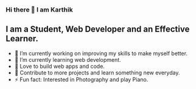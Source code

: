 ### Hi there 👋 I am Karthik

## I am a Student, Web Developer and an Effective Learner.

- 🔭 I’m currently working on improving my skills to make myself better.
- 🌱 I’m currently learning web development.
- 💖 Love to build web apps and code. 
- 🥅 Contribute to more projects and learn something new everyday.
- ⚡ Fun fact: Interested in Photography and play Piano.

<!--
**karthiksbh/karthiksbh** is a ✨ _special_ ✨ repository because its `README.md` (this file) appears on your GitHub profile.

Here are some ideas to get you started:

- 🔭 I’m currently working on ...
- 🌱 I’m currently learning ...
- 👯 I’m looking to collaborate on ...
- 🤔 I’m looking for help with ...
- 💬 Ask me about ...
- 📫 How to reach me: ...
- 😄 Pronouns: ...
- ⚡ Fun fact: ...
-->
